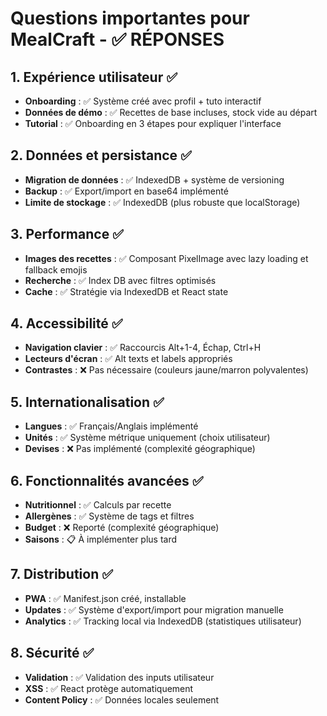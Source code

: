 # Questions importantes pour MealCraft - ✅ RÉPONSES

## 1. Expérience utilisateur ✅
- **Onboarding** : ✅ Système créé avec profil + tuto interactif
- **Données de démo** : ✅ Recettes de base incluses, stock vide au départ
- **Tutorial** : ✅ Onboarding en 3 étapes pour expliquer l'interface

## 2. Données et persistance ✅
- **Migration de données** : ✅ IndexedDB + système de versioning
- **Backup** : ✅ Export/import en base64 implémenté
- **Limite de stockage** : ✅ IndexedDB (plus robuste que localStorage)

## 3. Performance ✅
- **Images des recettes** : ✅ Composant PixelImage avec lazy loading et fallback emojis
- **Recherche** : ✅ Index DB avec filtres optimisés
- **Cache** : ✅ Stratégie via IndexedDB et React state

## 4. Accessibilité ✅
- **Navigation clavier** : ✅ Raccourcis Alt+1-4, Échap, Ctrl+H
- **Lecteurs d'écran** : ✅ Alt texts et labels appropriés
- **Contrastes** : ❌ Pas nécessaire (couleurs jaune/marron polyvalentes)

## 5. Internationalisation ✅
- **Langues** : ✅ Français/Anglais implémenté
- **Unités** : ✅ Système métrique uniquement (choix utilisateur)
- **Devises** : ❌ Pas implémenté (complexité géographique)

## 6. Fonctionnalités avancées ✅
- **Nutritionnel** : ✅ Calculs par recette
- **Allergènes** : ✅ Système de tags et filtres
- **Budget** : ❌ Reporté (complexité géographique)
- **Saisons** : 📋 À implémenter plus tard

## 7. Distribution ✅
- **PWA** : ✅ Manifest.json créé, installable
- **Updates** : ✅ Système d'export/import pour migration manuelle
- **Analytics** : ✅ Tracking local via IndexedDB (statistiques utilisateur)

## 8. Sécurité ✅
- **Validation** : ✅ Validation des inputs utilisateur
- **XSS** : ✅ React protège automatiquement
- **Content Policy** : ✅ Données locales seulement
